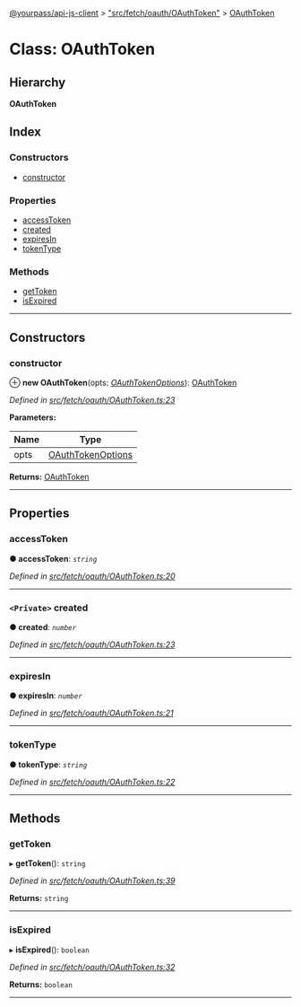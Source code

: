 [@yourpass/api-js-client](../README.md) > ["src/fetch/oauth/OAuthToken"](../modules/_src_fetch_oauth_oauthtoken_.md) > [OAuthToken](../classes/_src_fetch_oauth_oauthtoken_.oauthtoken.md)

# Class: OAuthToken

## Hierarchy

**OAuthToken**

## Index

### Constructors

* [constructor](_src_fetch_oauth_oauthtoken_.oauthtoken.md#constructor)

### Properties

* [accessToken](_src_fetch_oauth_oauthtoken_.oauthtoken.md#accesstoken)
* [created](_src_fetch_oauth_oauthtoken_.oauthtoken.md#created)
* [expiresIn](_src_fetch_oauth_oauthtoken_.oauthtoken.md#expiresin)
* [tokenType](_src_fetch_oauth_oauthtoken_.oauthtoken.md#tokentype)

### Methods

* [getToken](_src_fetch_oauth_oauthtoken_.oauthtoken.md#gettoken)
* [isExpired](_src_fetch_oauth_oauthtoken_.oauthtoken.md#isexpired)

---

## Constructors

<a id="constructor"></a>

###  constructor

⊕ **new OAuthToken**(opts: *[OAuthTokenOptions](../interfaces/_src_fetch_oauth_oauthtoken_.oauthtokenoptions.md)*): [OAuthToken](_src_fetch_oauth_oauthtoken_.oauthtoken.md)

*Defined in [src/fetch/oauth/OAuthToken.ts:23](https://github.com/yourpass/yourpass-api-js-client/blob/598a0e7/src/fetch/oauth/OAuthToken.ts#L23)*

**Parameters:**

| Name | Type |
| ------ | ------ |
| opts | [OAuthTokenOptions](../interfaces/_src_fetch_oauth_oauthtoken_.oauthtokenoptions.md) |

**Returns:** [OAuthToken](_src_fetch_oauth_oauthtoken_.oauthtoken.md)

___

## Properties

<a id="accesstoken"></a>

###  accessToken

**● accessToken**: *`string`*

*Defined in [src/fetch/oauth/OAuthToken.ts:20](https://github.com/yourpass/yourpass-api-js-client/blob/598a0e7/src/fetch/oauth/OAuthToken.ts#L20)*

___
<a id="created"></a>

### `<Private>` created

**● created**: *`number`*

*Defined in [src/fetch/oauth/OAuthToken.ts:23](https://github.com/yourpass/yourpass-api-js-client/blob/598a0e7/src/fetch/oauth/OAuthToken.ts#L23)*

___
<a id="expiresin"></a>

###  expiresIn

**● expiresIn**: *`number`*

*Defined in [src/fetch/oauth/OAuthToken.ts:21](https://github.com/yourpass/yourpass-api-js-client/blob/598a0e7/src/fetch/oauth/OAuthToken.ts#L21)*

___
<a id="tokentype"></a>

###  tokenType

**● tokenType**: *`string`*

*Defined in [src/fetch/oauth/OAuthToken.ts:22](https://github.com/yourpass/yourpass-api-js-client/blob/598a0e7/src/fetch/oauth/OAuthToken.ts#L22)*

___

## Methods

<a id="gettoken"></a>

###  getToken

▸ **getToken**(): `string`

*Defined in [src/fetch/oauth/OAuthToken.ts:39](https://github.com/yourpass/yourpass-api-js-client/blob/598a0e7/src/fetch/oauth/OAuthToken.ts#L39)*

**Returns:** `string`

___
<a id="isexpired"></a>

###  isExpired

▸ **isExpired**(): `boolean`

*Defined in [src/fetch/oauth/OAuthToken.ts:32](https://github.com/yourpass/yourpass-api-js-client/blob/598a0e7/src/fetch/oauth/OAuthToken.ts#L32)*

**Returns:** `boolean`

___

